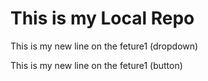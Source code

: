 # This is my Local Repo
<p> This is my new line on the feture1 (dropdown)</p>
<p> This is my new line on the feture1 (button)</p>

